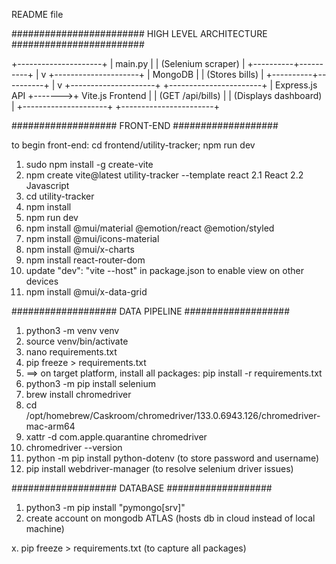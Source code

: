 README file

########################
HIGH LEVEL ARCHITECTURE
########################

+---------------------+
|     main.py         |
|  (Selenium scraper) |
+----------+----------+
           |
           v
+---------------------+
|     MongoDB         |
|  (Stores bills)     |
+----------+----------+
           |
           v
+---------------------+        +-----------------------+
|    Express.js API   +------->+   Vite.js Frontend    |
|  (GET /api/bills)   |        |  (Displays dashboard) |
+---------------------+        +-----------------------+


###################
FRONT-END
###################

to begin front-end: cd frontend/utility-tracker; npm run dev

1. sudo npm install -g create-vite
2. npm create vite@latest utility-tracker --template react
    2.1 React 
    2.2 Javascript
3. cd utility-tracker
4. npm install
5. npm run dev
6. npm install @mui/material @emotion/react @emotion/styled
7. npm install @mui/icons-material
8. npm install @mui/x-charts
9. npm install react-router-dom
10. update "dev": "vite --host" in package.json to enable view on other devices
11. npm install @mui/x-data-grid

###################
DATA PIPELINE
###################
1. python3 -m venv venv
2. source venv/bin/activate
3. nano requirements.txt
4. pip freeze > requirements.txt
5.   ==> on target platform, install all packages: pip install -r requirements.txt
6. python3 -m pip install selenium
7. brew install chromedriver
8. cd /opt/homebrew/Caskroom/chromedriver/133.0.6943.126/chromedriver-mac-arm64
9. xattr -d com.apple.quarantine chromedriver
10. chromedriver --version
11. python -m pip install python-dotenv (to store password and username)
12. pip install webdriver-manager (to resolve selenium driver issues)

###################
DATABASE
###################
1. python3 -m pip install "pymongo[srv]"
2. create account on mongodb ATLAS (hosts db in cloud instead of local machine)

x. pip freeze > requirements.txt (to capture all packages)